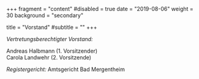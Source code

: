 +++
fragment = "content"
#disabled = true
date = "2019-08-06"
weight = 30
background = "secondary"

title = "Vorstand"
#subtitle = ""
+++


_Vertretungsberechtigter Vorstand:_

Andreas Halbmann (1. Vorsitzender)  
Carola Landwehr (2. Vorsitzende)

_Registergericht:_ Amtsgericht Bad Mergentheim
